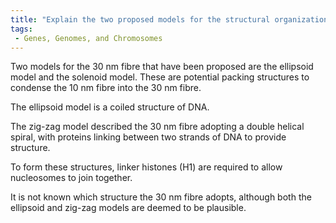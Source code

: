 ```yaml
---
title: "Explain the two proposed models for the structural organization of the 30 nm fibre."
tags:
 - Genes, Genomes, and Chromosomes
---
```

Two models for the 30 nm fibre that have been proposed are the ellipsoid model and the solenoid model. These are potential packing structures to condense the 10 nm fibre into the 30 nm fibre. 

The ellipsoid model is a coiled structure of DNA. 

The zig-zag model described the 30 nm fibre adopting a double helical spiral, with proteins linking between two strands of DNA to provide structure. 

To form these structures, linker histones (H1) are required to allow nucleosomes to join together. 

It is not known which structure the 30 nm fibre adopts, although both the ellipsoid and zig-zag models are deemed to be plausible. 
